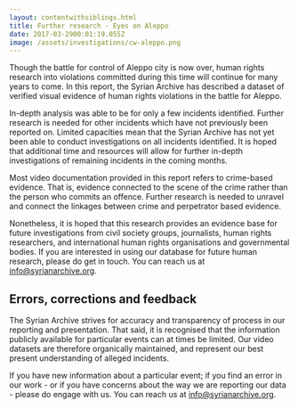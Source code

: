 ```yaml
---
layout: contentwithsiblings.html
title: Further research - Eyes on Aleppo
date: 2017-03-2900:01:19.055Z
image: /assets/investigations/cw-aleppo.png
---
```


Though the battle for control of Aleppo city is now over, human rights research into violations committed during this time will continue for many years to come. In this report, the Syrian Archive has described a dataset of verified visual evidence of human rights violations in the battle for Aleppo.

In-depth analysis was able to be for only a few incidents identified. Further research is needed for other incidents which have not previously been reported on. Limited capacities mean that the Syrian Archive has not yet been able to conduct investigations on all incidents identified. It is hoped that additional time and resources will allow for further in-depth investigations of remaining incidents in the coming months.

Most video documentation provided in this report refers to crime-based evidence. That is, evidence connected to the scene of the crime rather than the person who commits an offence. Further research is needed to unravel and connect the linkages between crime and perpetrator based evidence.

Nonetheless, it is hoped that this research provides an evidence base for future investigations from civil society groups, journalists, human rights researchers, and international human rights organisations and governmental bodies. If you are interested in using our database for future human research, please do get in touch. You can reach us at [info@syrianarchive.org][1].

## Errors, corrections and feedback

The Syrian Archive strives for accuracy and transparency of process in our reporting and presentation. That said, it is recognised that the information publicly available for particular events can at times be limited. Our video datasets are therefore organically maintained, and represent our best present understanding of alleged incidents.

If you have new information about a particular event; if you find an error in our work - or if you have concerns about the way we are reporting our data - please do engage with us. You can reach us at [info@syrianarchive.org][1].

[1]: mailto:info@40syrianarchive.org
